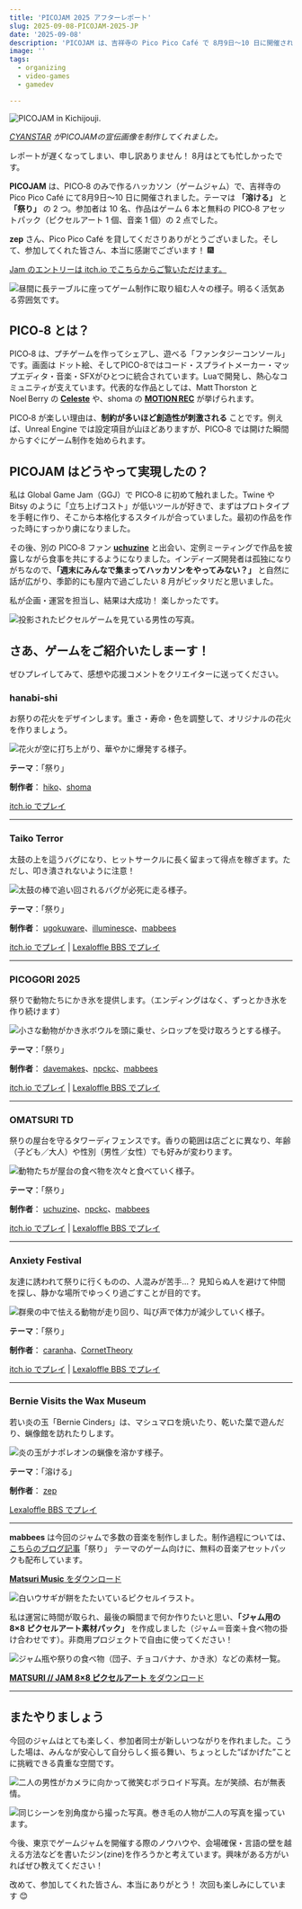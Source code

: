 ```yaml
---
title: 'PICOJAM 2025 アフターレポート'
slug: 2025-09-08-PICOJAM-2025-JP
date: '2025-09-08'
description: 'PICOJAM は、吉祥寺の Pico Pico Café で 8月9日〜10 日に開催された、PICO‑8 のみを対象としたハッカソン（ゲームジャム）です。'
image: ''
tags:
  - organizing
  - video-games
  - gamedev

---
```


![PICOJAM in Kichijouji.](picojam_header.png)

*[CYANSTAR](https://x.com/CYANSTAR5) がPICOJAMの宣伝画像を制作してくれました。*

レポートが遅くなってしまい、申し訳ありません！ 8月はとても忙しかったです。

**PICOJAM** は、PICO‑8 のみで作るハッカソン（ゲームジャム）で、吉祥寺の Pico Pico Café にて8月9日〜10 日に開催されました。テーマは **「溶ける」** と **「祭り」** の 2 つ。参加者は 10 名、作品はゲーム 6 本と無料の PICO‑8 アセットパック（ピクセルアート 1 個、音楽 1 個）の 2 点でした。

**zep** さん、Pico Pico Café を貸してくださりありがとうございました。そして、参加してくれた皆さん、本当に感謝でございます！ 🎆  

[Jam のエントリーは itch.io でこちらからご覧いただけます。](https://itch.io/jam/picojam-2025/entries)

![昼間に長テーブルに座ってゲーム制作に取り組む人々の様子。明るく活気ある雰囲気です。](picojam_03.jpg)

## PICO‑8 とは？

PICO‑8 は、プチゲームを作ってシェアし、遊べる「ファンタジーコンソール」です。画面は ドット絵、そしてPICO-8ではコード・スプライトメーカー・マップエディタ・音楽・SFXがひとつに統合されています。Luaで開発し、熱心なコミュニティが支えています。代表的な作品としては、Matt Thorston と Noel Berry の **[Celeste](https://www.lexaloffle.com/bbs/?tid=2145)** や、shoma の **[MOTION REC](https://www.lexaloffle.com/bbs/?tid=53392)** が挙げられます。

PICO‑8 が楽しい理由は、**制約が多いほど創造性が刺激される** ことです。例えば、Unreal Engine では設定項目が山ほどありますが、PICO‑8 では開けた瞬間からすぐにゲーム制作を始められます。

## PICOJAM はどうやって実現したの？

私は Global Game Jam（GGJ）で PICO‑8 に初めて触れました。Twine や Bitsy のように「立ち上げコスト」が低いツールが好きで、まずはプロトタイプを手軽に作り、そこから本格化するスタイルが合っていました。最初の作品を作った時にすっかり虜になりました。

その後、別の PICO‑8 ファン **[uchuzine](https://x.com/uchuzine)** と出会い、定例ミーティングで作品を披露しながら食事を共にするようになりました。インディーズ開発者は孤独になりがちなので、**「週末にみんなで集まってハッカソンをやってみない？」** と自然に話が広がり、季節的にも屋内で過ごしたい 8 月がピッタリだと思いました。

私が企画・運営を担当し、結果は大成功！ 楽しかったです。

![投影されたピクセルゲームを見ている男性の写真。](picojam_13.jpg)

## さあ、ゲームをご紹介いたしまーす！

ぜひプレイしてみて、感想や応援コメントをクリエイターに送ってください。

### hanabi‑shi  

お祭りの花火をデザインします。重さ・寿命・色を調整して、オリジナルの花火を作りましょう。

![花火が空に打ち上がり、華やかに爆発する様子。](picojam_08.jpg)

**テーマ**：「祭り」

**制作者**： [hiko](https://bsky.app/profile/hikogame.bsky.social)、[shoma](https://www.donutshunter.com/)  

[itch.io でプレイ](https://hikokyoujurou.itch.io/hanabi-si)

---

### Taiko Terror  

太鼓の上を這うバグになり、ヒットサークルに長く留まって得点を稼ぎます。ただし、叩き潰されないように注意！

![太鼓の棒で追い回されるバグが必死に走る様子。](picojam_16.jpg)

**テーマ**：「祭り」

**制作者**： [ugokuware](https://ugokuware.com/)、[illuminesce](https://illuminesce.itch.io/)、[mabbees](https://mabbees.itch.io/)  

[itch.io でプレイ](https://ugokuware.itch.io/taiko-terror) | [Lexaloffle BBS でプレイ](https://www.lexaloffle.com/bbs/?pid=171905#p)

---

### PICOGORI 2025  

祭りで動物たちにかき氷を提供します。（エンディングはなく、ずっとかき氷を作り続けます）

![小さな動物がかき氷ボウルを頭に乗せ、シロップを受け取ろうとする様子。](picojam_17.jpg)

**テーマ**：「祭り」

**制作者**： [davemakes](https://davemakes.itch.io/)、[npckc](https://npckc.itch.io/)、[mabbees](https://mabbees.itch.io/)  

[itch.io でプレイ](https://npckc.itch.io/picogori-2025) | [Lexaloffle BBS でプレイ](https://www.lexaloffle.com/bbs/?pid=171953#p)

---

### OMATSURI TD  

祭りの屋台を守るタワーディフェンスです。香りの範囲は店ごとに異なり、年齢（子ども／大人）や性別（男性／女性）でも好みが変わります。

![動物たちが屋台の食べ物を次々と食べていく様子。](picojam_12.jpg)

**テーマ**：「祭り」

**制作者**： [uchuzine](https://x.com/uchuzine)、[npckc](https://npckc.itch.io/)、[mabbees](https://mabbees.neocities.org/)  

[itch.io でプレイ](https://uchuzine.itch.io/omatsuri-td) | [Lexaloffle BBS でプレイ](https://www.lexaloffle.com/bbs/?pid=172018#p)

---

### Anxiety Festival  

友達に誘われて祭りに行くものの、人混みが苦手…？ 見知らぬ人を避けて仲間を探し、静かな場所でゆっくり過ごすことが目的です。

![群衆の中で怯える動物が走り回り、叫び声で体力が減少していく様子。](picojam_11.jpg)

**テーマ**：「祭り」

**制作者**： [caranha](https://caranha.itch.io/)、[CornetTheory](https://onlyintheory.com/)  

[itch.io でプレイ](https://caranha.itch.io/anxietyfestival) | [Lexaloffle BBS でプレイ](https://www.lexaloffle.com/bbs/?pid=171899#p)

---

### Bernie Visits the Wax Museum  

若い炎の玉「Bernie Cinders」は、マシュマロを焼いたり、乾いた葉で遊んだり、蝋像館を訪れたりします。

![炎の玉がナポレオンの蝋像を溶かす様子。](bernie.gif)

**テーマ**：「溶ける」

**制作者**： [zep](https://bsky.app/profile/lexaloffle.bsky.social) 

[Lexaloffle BBS でプレイ](https://www.lexaloffle.com/bbs/?pid=171992#p)

---

**mabbees** は今回のジャムで多数の音楽を制作しました。制作過程については、[こちらのブログ記事](https://mabbees.neocities.org/posts/016-picojam-2025/)「祭り」 テーマのゲーム向けに、無料の音楽アセットパックも配布しています。

[**Matsuri Music** をダウンロード](https://mabbees.itch.io/matsuri-music)

![白いウサギが餅をたたいているピクセルイラスト。](matsurimusic.png)

私は運営に時間が取られ、最後の瞬間まで何か作りたいと思い、**「ジャム用の 8×8 ピクセルアート素材パック」** を作成しました（ジャム＝音楽＋食べ物の掛け合わせです）。非商用プロジェクトで自由に使ってください！

![ジャム瓶や祭りの食べ物（団子、チョコバナナ、かき氷）などの素材一覧。](jams.png)

[**MATSURI // JAM 8×8 ピクセルアート** をダウンロード](https://itch.io/jam/picojam-2025/rate/3801192)

---

## またやりましょう

今回のジャムはとても楽しく、参加者同士が新しいつながりを作れました。こうした場は、みんなが安心して自分らしく振る舞い、ちょっとした“ばかげた”ことに挑戦できる貴重な空間です。

![二人の男性がカメラに向かって微笑むポラロイド写真。左が笑顔、右が無表情。](SNAP_00094.JPG)

![同じシーンを別角度から撮った写真。巻き毛の人物が二人の写真を撮っています。](picojam_15.jpg)

今後、東京でゲームジャムを開催する際のノウハウや、会場確保・言語の壁を越える方法などを書いたジン(zine)を作ろうかと考えています。興味がある方がいればぜひ教えてください！

改めて、参加してくれた皆さん、本当にありがとう！ 次回も楽しみにしています 😊